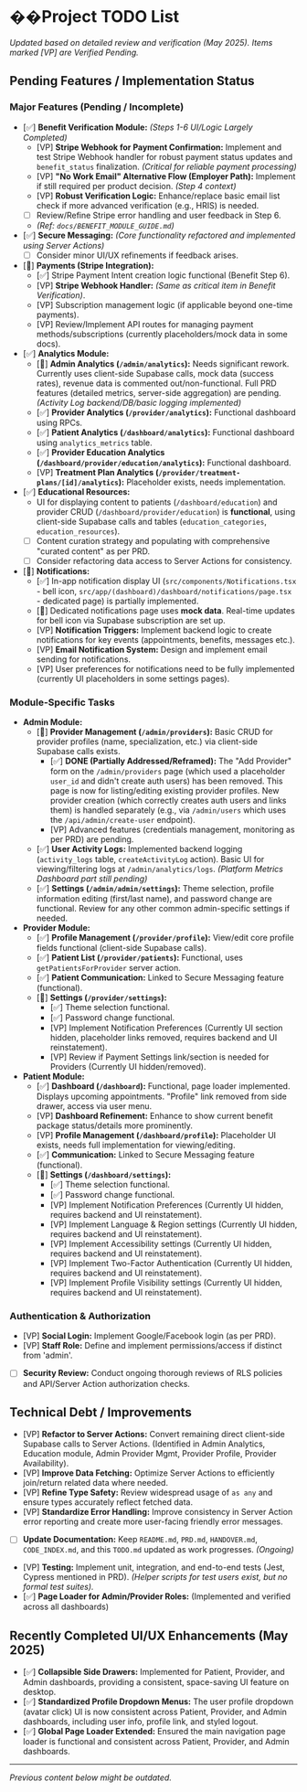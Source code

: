 # ��Project TODO List

*Updated based on detailed review and verification (May 2025). Items marked [VP] are Verified Pending.*

## Pending Features / Implementation Status

### Major Features (Pending / Incomplete)

*   [✅] **Benefit Verification Module:** *(Steps 1-6 UI/Logic Largely Completed)*
    *   [VP] **Stripe Webhook for Payment Confirmation:** Implement and test Stripe Webhook handler for robust payment status updates and `benefit_status` finalization. *(Critical for reliable payment processing)*
    *   [VP] **"No Work Email" Alternative Flow (Employer Path):** Implement if still required per product decision. *(Step 4 context)*
    *   [VP] **Robust Verification Logic:** Enhance/replace basic email list check if more advanced verification (e.g., HRIS) is needed.
    *   [ ] Review/Refine Stripe error handling and user feedback in Step 6.
    *   *(Ref: `docs/BENEFIT_MODULE_GUIDE.md`)*
*   [✅] **Secure Messaging:** *(Core functionality refactored and implemented using Server Actions)*
    *   [ ] Consider minor UI/UX refinements if feedback arises.
*   [🚧] **Payments (Stripe Integration):**
    *   [✅] Stripe Payment Intent creation logic functional (Benefit Step 6).
    *   [VP] **Stripe Webhook Handler:** *(Same as critical item in Benefit Verification)*.
    *   [VP] Subscription management logic (if applicable beyond one-time payments).
    *   [VP] Review/Implement API routes for managing payment methods/subscriptions (currently placeholders/mock data in some docs).
*   [✅] **Analytics Module:**
    *   [🚧] **Admin Analytics (`/admin/analytics`):** Needs significant rework. Currently uses client-side Supabase calls, mock data (success rates), revenue data is commented out/non-functional. Full PRD features (detailed metrics, server-side aggregation) are pending. *(Activity Log backend/DB/basic logging implemented)*
    *   [✅] **Provider Analytics (`/provider/analytics`):** Functional dashboard using RPCs.
    *   [✅] **Patient Analytics (`/dashboard/analytics`):** Functional dashboard using `analytics_metrics` table.
    *   [✅] **Provider Education Analytics (`/dashboard/provider/education/analytics`):** Functional dashboard.
    *   [VP] **Treatment Plan Analytics (`/provider/treatment-plans/[id]/analytics`):** Placeholder exists, needs implementation.
*   [✅] **Educational Resources:**
    *   UI for displaying content to patients (`/dashboard/education`) and provider CRUD (`/dashboard/provider/education`) is **functional**, using client-side Supabase calls and tables (`education_categories`, `education_resources`).
    *   [ ] Content curation strategy and populating with comprehensive "curated content" as per PRD.
    *   [ ] Consider refactoring data access to Server Actions for consistency.
*   [🚧] **Notifications:**
    *   [✅] In-app notification display UI (`src/components/Notifications.tsx` - bell icon, `src/app/(dashboard)/dashboard/notifications/page.tsx` - dedicated page) is partially implemented.
    *   [🚧] Dedicated notifications page uses **mock data**. Real-time updates for bell icon via Supabase subscription are set up.
    *   [VP] **Notification Triggers:** Implement backend logic to create notifications for key events (appointments, benefits, messages etc.).
    *   [VP] **Email Notification System:** Design and implement email sending for notifications.
    *   [VP] User preferences for notifications need to be fully implemented (currently UI placeholders in some settings pages).

### Module-Specific Tasks

*   **Admin Module:**
    *   [🚧] **Provider Management (`/admin/providers`):** Basic CRUD for provider profiles (name, specialization, etc.) via client-side Supabase calls exists.
        *   [✅] **DONE (Partially Addressed/Reframed):** The "Add Provider" form on the `/admin/providers` page (which used a placeholder `user_id` and didn't create auth users) has been removed. This page is now for listing/editing existing provider profiles. New provider creation (which correctly creates auth users and links them) is handled separately (e.g., via `/admin/users` which uses the `/api/admin/create-user` endpoint).
        *   [VP] Advanced features (credentials management, monitoring as per PRD) are pending.
    *   [✅] **User Activity Logs:** Implemented backend logging (`activity_logs` table, `createActivityLog` action). Basic UI for viewing/filtering logs at `/admin/analytics/logs`. *(Platform Metrics Dashboard part still pending)*
    *   [✅] **Settings (`/admin/admin/settings`):** Theme selection, profile information editing (first/last name), and password change are functional. Review for any other common admin-specific settings if needed.
*   **Provider Module:**
    *   [✅] **Profile Management (`/provider/profile`):** View/edit core profile fields functional (client-side Supabase calls).
    *   [✅] **Patient List (`/provider/patients`):** Functional, uses `getPatientsForProvider` server action.
    *   [✅] **Patient Communication:** Linked to Secure Messaging feature (functional).
    *   [🚧] **Settings (`/provider/settings`):**
        *   [✅] Theme selection functional.
        *   [✅] Password change functional.
        *   [VP] Implement Notification Preferences (Currently UI section hidden, placeholder links removed, requires backend and UI reinstatement).
        *   [VP] Review if Payment Settings link/section is needed for Providers (Currently UI hidden/removed).
*   **Patient Module:**
    *   [✅] **Dashboard (`/dashboard`):** Functional, page loader implemented. Displays upcoming appointments. "Profile" link removed from side drawer, access via user menu.
    *   [VP] **Dashboard Refinement:** Enhance to show current benefit package status/details more prominently.
    *   [VP] **Profile Management (`/dashboard/profile`):** Placeholder UI exists, needs full implementation for viewing/editing.
    *   [✅] **Communication:** Linked to Secure Messaging feature (functional).
    *   [🚧] **Settings (`/dashboard/settings`):**
        *   [✅] Theme selection functional.
        *   [✅] Password change functional.
        *   [VP] Implement Notification Preferences (Currently UI hidden, requires backend and UI reinstatement).
        *   [VP] Implement Language & Region settings (Currently UI hidden, requires backend and UI reinstatement).
        *   [VP] Implement Accessibility settings (Currently UI hidden, requires backend and UI reinstatement).
        *   [VP] Implement Two-Factor Authentication (Currently UI hidden, requires backend and UI reinstatement).
        *   [VP] Implement Profile Visibility settings (Currently UI hidden, requires backend and UI reinstatement).

### Authentication & Authorization

*   [VP] **Social Login:** Implement Google/Facebook login (as per PRD).
*   [VP] **Staff Role:** Define and implement permissions/access if distinct from 'admin'.
*   [ ] **Security Review:** Conduct ongoing thorough reviews of RLS policies and API/Server Action authorization checks.

## Technical Debt / Improvements

*   [VP] **Refactor to Server Actions:** Convert remaining direct client-side Supabase calls to Server Actions. (Identified in Admin Analytics, Education module, Admin Provider Mgmt, Provider Profile, Provider Availability).
*   [VP] **Improve Data Fetching:** Optimize Server Actions to efficiently join/return related data where needed.
*   [VP] **Refine Type Safety:** Review widespread usage of `as any` and ensure types accurately reflect fetched data.
*   [VP] **Standardize Error Handling:** Improve consistency in Server Action error reporting and create more user-facing friendly error messages.
*   [ ] **Update Documentation:** Keep `README.md`, `PRD.md`, `HANDOVER.md`, `CODE_INDEX.md`, and this `TODO.md` updated as work progresses. *(Ongoing)*
*   [VP] **Testing:** Implement unit, integration, and end-to-end tests (Jest, Cypress mentioned in PRD). *(Helper scripts for test users exist, but no formal test suites).*
*   [✅] **Page Loader for Admin/Provider Roles:** (Implemented and verified across all dashboards)

## Recently Completed UI/UX Enhancements (May 2025)
*   [✅] **Collapsible Side Drawers:** Implemented for Patient, Provider, and Admin dashboards, providing a consistent, space-saving UI feature on desktop.
*   [✅] **Standardized Profile Dropdown Menus:** The user profile dropdown (avatar click) UI is now consistent across Patient, Provider, and Admin dashboards, including user info, profile link, and styled logout.
*   [✅] **Global Page Loader Extended:** Ensured the main navigation page loader is functional and consistent across Patient, Provider, and Admin dashboards.

---
*Previous content below might be outdated.*
<!-- (Previous content remains commented out) -->